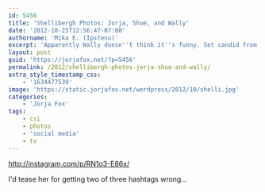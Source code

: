```yaml
---
id: 5456
title: 'Shellibergh Photos: Jorja, Shue, and Wally'
date: '2012-10-25T12:56:47-07:00'
authorname: 'Mika E. (Ipstenu)'
excerpt: 'Apparently Wally doesn''t think it''s funny. Set candid from ShelliBergh!'
layout: post
guid: 'https://jorjafox.net/?p=5456'
permalink: /2012/shellibergh-photos-jorja-shue-and-wally/
astra_style_timestamp_css:
    - '1634477539'
image: 'https://static.jorjafox.net/wordpress/2012/10/shelli.jpg'
categories:
    - 'Jorja Fox'
tags:
    - csi
    - photos
    - 'social media'
    - tv
---
```


http://instagram.com/p/RN1o3-E86x/

I'd tease her for getting two of three hashtags wrong...
